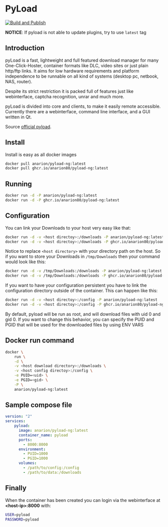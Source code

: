 PyLoad
=========

[![Build and Publish](https://github.com/anarion80/docker-pyload-ng/actions/workflows/build-and-publish.yml/badge.svg)](https://github.com/anarion80/docker-pyload-ng/actions/workflows/build-and-publish.yml)

**NOTICE**: If pyload is not able to update plugins, try to use `latest` tag

Introduction
----

pyLoad is a fast, lightweight and full featured download manager for many One-Click-Hoster, container formats like DLC, video sites or just plain http/ftp links. It aims for low hardware requirements and platform independence to be runnable on all kind of systems (desktop pc, netbook, NAS, router).

Despite its strict restriction it is packed full of features just like webinterface, captcha recognition, unrar and much more.

pyLoad is divided into core and clients, to make it easily remote accessible. Currently there are a webinterface, command line interface, and a GUI written in Qt.

Source [official pyload](https://pyload.net/).

Install
----

Install is easy as all docker images

```sh
docker pull anarion/pyload-ng:latest
docker pull ghcr.io/anarion80/pyload-ng:latest
```

Running
----

```sh
docker run -d -P anarion/pyload-ng:latest
docker run -d -P ghcr.io/anarion80/pyload-ng:latest
```

Configuration
----

You can link your Downloads to your host very easy like that:

```sh
docker run -d -v <host directoy>:/downloads -P anarion/pyload-ng:latest
docker run -d -v <host directoy>:/downloads -P ghcr.io/anarion80/pyload-ng:latest
```

Notice to replace ```<host directory>``` with your directory path on the host. So if you want to store your Downloads in ```/tmp/Downloads``` then your command would look like this:

```sh
docker run -d -v /tmp/Downloads:/downloads -P anarion/pyload-ng:latest
docker run -d -v /tmp/Downloads:/downloads -P ghcr.io/anarion80/pyload-ng:latest
```

If you want to have your configuration persistent you have to link the configuration directory outside of the container. This can happen like this:

```sh
docker run -d -v <host directoy>:/config -P anarion/pyload-ng:latest
docker run -d -v <host directoy>:/config -P ghcr.io/anarion80/pyload-ng:latest
```

By default, pyload will be run as root, and will download files with uid 0 and gid 0. If you want to change this behavior, you can specify the PUID and PGID that will be used for the downloaded files by using ENV VARS

Docker run command
-----

```sh
docker \
    run \
    -d \
    -v <host download directory>:/downloads \
    -v <host config directoy>:/config \
    -e PUID=<uid> \
    -e PGID=<gid> \
    -P \
    anarion/pyload-ng:latest
```

Sample compose file
-----

```yaml
version: "2"
services:
    pyload:
      image: anarion/pyload-ng:latest
      container_name: pyload
      ports:
        - 8000:8000
      environment:
        - PUID=1000
        - PGID=1000
      volumes:
        - /path/to/config:/config
        - /path/to/data:/downloads

```

Finally
----

When the container has been created you can login via the webinterface at **\<host-ip>:8000** with:

```sh
USER=pyload
PASSWORD=pyload
```
